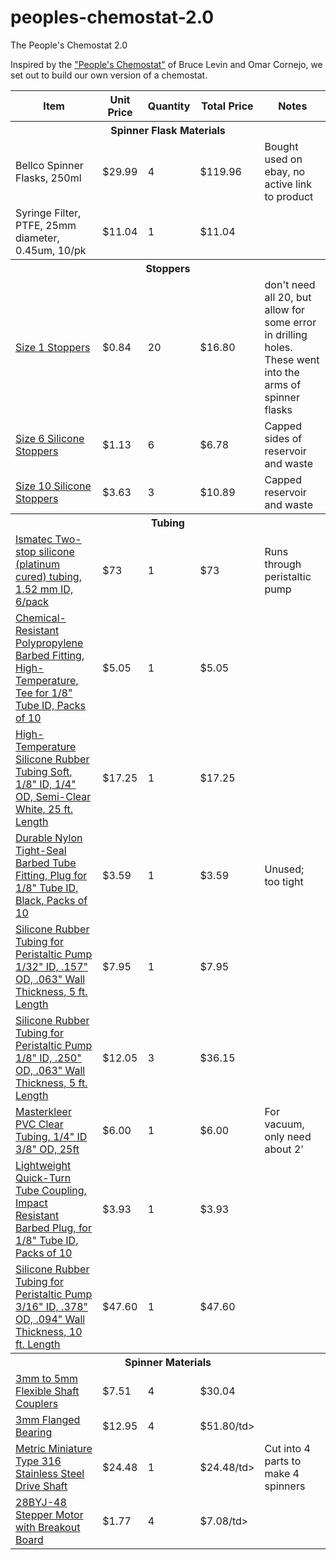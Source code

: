 # peoples-chemostat-2.0
The People's Chemostat 2.0




Inspired by the ["People's Chemostat"](http://eclf.net/sites/eclf.net/files/file/Tools%20$%20Info/Chemostat%20Design%20and%20Theory.pdf) of Bruce Levin and Omar Cornejo, we set out to build our own version of a chemostat.

<table>
<tr>
  <th>Item</th>
  <th>Unit Price</th>
  <th>Quantity</th>
  <th>Total Price</th>
  <th>Notes</th>
</tr>
<tr>
  <th colspan="6">Spinner Flask Materials</th>
</tr>
<tr>
  <td>Bellco Spinner Flasks, 250ml</td>
  <td>$29.99</td>
  <td>4</td>
  <td>$119.96</td>
  <td>Bought used on ebay, no active link to product</td>
</tr>
<tr>
  <td>Syringe Filter, PTFE, 25mm diameter, 0.45um, 10/pk</td>
  <td>$11.04</td>
  <td>1</td>
  <td>$11.04</td>
  <td></td>
</tr>

<tr>
  <th colspan="6">Stoppers</th>
</tr>
<tr>
  <td><a href="http://www.widgetco.com/1-white-silicone-rubber-stoppers">Size 1 Stoppers</a></td>
  <td>$0.84</td>
  <td>20</td>
  <td>$16.80</td>
  <td>don't need all 20, but allow for some error in drilling holes. These went into the arms of spinner flasks</td>
</tr>
<tr>
  <td><a href="http://www.widgetco.com/6-white-silicone-rubber-stoppers">Size 6 Silicone Stoppers</a></td>
  <td>$1.13</td>
  <td>6</td>
  <td>$6.78</td>
  <td>Capped sides of reservoir and waste</td>
</tr>
<tr>
  <td><a href="http://www.widgetco.com/10-white-silicone-rubber-stoppers">Size 10 Silicone Stoppers</a></td>
  <td>$3.63</td>
  <td>3</td>
  <td>$10.89</td>
  <td>Capped reservoir and waste</td>
</tr>
<tr>
  <th colspan="6">Tubing</th>
</tr>
<tr>
  <td><a href="http://www.coleparmer.com/Product/Ismatec_Two_stop_silicone_platinum_cured_tubing_1_52_mm_ID_6_pack/EW-95602-36">Ismatec Two-stop silicone (platinum cured) tubing, 1.52 mm ID, 6/pack</a></td>
  <td>$73</td>
  <td>1</td>
  <td>$73</td>
  <td>Runs through peristaltic pump</td>
</tr>
<tr>
  <td><a href="http://www.mcmaster.com/#barbed-tube-tees/=12jfr4m">Chemical-Resistant Polypropylene Barbed Fitting, High-Temperature, Tee for 1/8" Tube ID, Packs of 10</a></td>
  <td>$5.05</td>
  <td>1</td>
  <td>$5.05</td>
  <td></td>
</tr>
<tr>
  <td><a href="http://www.mcmaster.com/#51135K16">High-Temperature Silicone Rubber Tubing Soft, 1/8" ID, 1/4" OD, Semi-Clear White, 25 ft. Length</a></td>
  <td>$17.25</td>
  <td>1</td>
  <td>$17.25</td>
  <td></td>
</tr>
<tr>
  <td><a href="http://www.mcmaster.com/#5463K75">Durable Nylon Tight-Seal Barbed Tube Fitting, Plug for 1/8" Tube ID, Black, Packs of 10</a></td>
  <td>$3.59</td>
  <td>1</td>
  <td>$3.59</td>
  <td>Unused; too tight</td>
</tr>
<tr>
  <td><a href="http://www.mcmaster.com/#9628T54">Silicone Rubber Tubing for Peristaltic Pump 1/32" ID, .157" OD, .063" Wall Thickness, 5 ft. Length</a></td>
  <td>$7.95</td>
  <td>1</td>
  <td>$7.95</td>
  <td></td>
</tr>
<tr>
  <td><a href="http://www.mcmaster.com/#9628T42">Silicone Rubber Tubing for Peristaltic Pump 1/8" ID, .250" OD, .063" Wall Thickness, 5 ft. Length</a></td>
  <td>$12.05</td>
  <td>3</td>
  <td>$36.15</td>
  <td></td>
</tr>
<tr>
  <td><a href="http://www.mcmaster.com/#5233k56/=12hbhdg">Masterkleer PVC Clear Tubing, 1/4" ID 3/8" OD, 25ft</a></td>
  <td>$6.00</td>
  <td>1</td>
  <td>$6.00</td>
  <td>For vacuum, only need about 2'</td>
</tr>
<tr>
  <td><a href="http://www.mcmaster.com/#51525k33/=12jfr2z">Lightweight Quick-Turn Tube Coupling, Impact Resistant Barbed Plug, for 1/8" Tube ID, Packs of 10</a></td>
  <td>$3.93</td>
  <td>1</td>
  <td>$3.93</td>
  <td></td>
</tr>
<tr>
  <td><a href="http://www.mcmaster.com/#9628T41">Silicone Rubber Tubing for Peristaltic Pump 3/16" ID, .378" OD, .094" Wall Thickness, 10 ft. Length</a></td>
  <td>$47.60</td>
  <td>1</td>
  <td>$47.60</td>
  <td></td>
</tr>

<tr>
  <th colspan="6">Spinner Materials</th>
</tr>
<tr>
  <td><a href="http://www.amazon.com/gp/product/B00KHTVZ1M/ref=pd_lpo_sbs_dp_ss_2?pf_rd_p=1944687682&pf_rd_s=lpo-top-stripe-1&pf_rd_t=201&pf_rd_i=B00A2IGEP0&pf_rd_m=ATVPDKIKX0DER&pf_rd_r=0CX4PAV9BXH6V2CP7T40">3mm to 5mm Flexible Shaft Couplers</a></td>
  <td>$7.51</td>
  <td>4</td>
  <td>$30.04</td>
  <td></td>
</tr>
<tr>
  <td><a href="http://www.vxb.com/SF693ZZ-Flanged-Ceramic-Shielded-3x8x4-Miniature-p/kit13973.htm">3mm Flanged Bearing</a></td>
  <td>$12.95</td>
  <td>4</td>
  <td>$51.80/td>
  <td></td>
</tr>
<tr>
  <td><a href="http://www.mcmaster.com/#1265k33">Metric Miniature Type 316 Stainless Steel Drive Shaft</a></td>
  <td>$24.48</td>
  <td>1</td>
  <td>$24.48/td>
  <td>Cut into 4 parts to make 4 spinners</td>
</tr>
<tr>
  <td><a href="http://www.ebay.com/itm/like/301737706798?lpid=82&chn=ps&ul_noapp=true">28BYJ-48 Stepper Motor with Breakout Board</a></td>
  <td>$1.77</td>
  <td>4</td>
  <td>$7.08/td>
  <td></td>
</tr>


</table>
